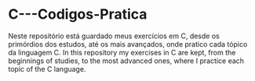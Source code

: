 # C---Codigos-Pratica
Neste repositório está guardado meus exercícios em C, desde os primórdios dos estudos, até os mais avançados, onde pratico cada tópico da linguagem C.  In this repository my exercises in C are kept, from the beginnings of studies, to the most advanced ones, where I practice each topic of the C language.
